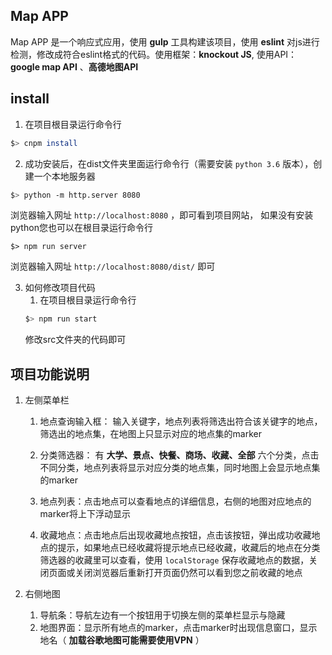 ## Map APP
Map APP 是一个响应式应用，使用 **gulp** 工具构建该项目，使用 **eslint** 对js进行检测，修改成符合eslint格式的代码。使用框架：**knockout JS**, 使用API：**google map API** 、**高德地图API**

## install
  1. 在项目根目录运行命令行
   ```bash
   $> cnpm install
   ```

  2. 成功安装后，在dist文件夹里面运行命令行（需要安装 `python 3.6` 版本），创建一个本地服务器
   ```bash
   $> python -m http.server 8080
   ```
  浏览器输入网址 `http://localhost:8080` ，即可看到项目网站，
  如果没有安装python您也可以在根目录运行命令行
  ```
  $> npm run server
  ```
  浏览器输入网址 `http://localhost:8080/dist/` 即可

  3. 如何修改项目代码
      1. 在项目根目录运行命令行
      ```bash
      $> npm run start
      ```
      修改src文件夹的代码即可

## 项目功能说明
1. 左侧菜单栏
    1. 地点查询输入框： 输入关键字，地点列表将筛选出符合该关键字的地点，筛选出的地点集，在地图上只显示对应的地点集的marker

    2. 分类筛选器： 有 **大学、景点、快餐、商场、收藏、全部** 六个分类，点击不同分类，地点列表将显示对应分类的地点集，同时地图上会显示地点集的marker

    3. 地点列表：点击地点可以查看地点的详细信息，右侧的地图对应地点的marker将上下浮动显示

    4. 收藏地点：点击地点后出现收藏地点按钮，点击该按钮，弹出成功收藏地点的提示，如果地点已经收藏将提示地点已经收藏，收藏后的地点在分类筛选器的收藏里可以查看，使用 `localStorage` 保存收藏地点的数据，关闭页面或关闭浏览器后重新打开页面仍然可以看到您之前收藏的地点

2. 右侧地图
    1. 导航条：导航左边有一个按钮用于切换左侧的菜单栏显示与隐藏
    2. 地图界面：显示所有地点的marker，点击marker时出现信息窗口，显示地名（ **加载谷歌地图可能需要使用VPN** ）
